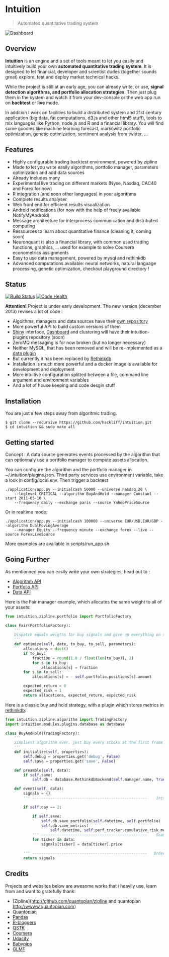Intuition
=========

> Automated quantitative trading system


![Dashboard](https://raw.github.com/hivetech/hivetech.github.io/master/images/QuantDashboard.png)

Overview
--------

**Intuition** is an engine and a set of tools meant to let you easily and
intuitively build your own **automated quantitative trading system**.  It is
designed to let financial, developer and scientist dudes (together sounds
great) explore, test and deploy market technical hacks.

While the project is still at an early age, you can already write, or use,
**signal detection algorithms, and portfolio allocation strategies**. Then
just plug them in the system and watch it from your dev-console or the web app
run on **backtest** or **live** mode.

In addition I work on facilities to build a distributed system and
21st century application (big data, fat computations, d3.js and other html5
stuff), tools to mix languages like Python, node.js and R and a financial
library. You will find some goodies like machine learning forecast, markowitz
portfolio optimization, genetic optimization, sentiment analysis from twitter, ...


Features
--------

* Highly configurable trading backtest environment, powered by zipline
* Made to let you write easily algorithms, portfolio manager, parameters optimization and add data sources
* Already includes many
* Experimental live trading on different markets (Nyse, Nasdaq, CAC40 and Forex for now)
* R integration (and soon other languages) in your algorithms
* Complete results analyser
* Web front end for efficient results visualization
* Android notifications (for now with the help of freely available NotifyMyAndroid)
* Message architecture for interprocess communication and distributed computing
* Ressources to learn about quantitative finance (cleaning it, coming soon)
* Neuronquant is also a financial library, with common used trading functions, graphics, ... used for example to solve Coursera econometrics assignments
* Easy to use data management, powered by mysql and rethinkdb
* Advanced computations available: neural networks, natural language processing, genetic optimization, checkout playground directory !


Status
------

[![Build Status](https://travis-ci.org/hackliff/intuition.png?branch=master)](https://travis-ci.org/hackliff/intuition)
[![Code Health](https://landscape.io/github/hackliff/intuition/master/landscape.png)](https://landscape.io/github/hackliff/intuition/master)

**Attention!** Project is under early development. The new version (december
2013) revises a lot of code :

* Algoithms, managers and data sources have their [own repository](https://github.com/hackliff/intuition-modules)
* More powerful API to build custom versions of them
* [Shiny]() interface, [Dashboard]() and clustering will have their intuition-plugins repository (soon)
* ZeroMQ messaging is for now broken (but no longer necessary)
* Neither MySQL, that has been removed and will be re-implemented as a [data plugin](https://github.com/hackliff/intuition-modules/tree/develop/plugins)
* But currently it has been replaced by [Rethinkdb](rethinkdb.com)
* Installation is much more powerful and a docker image is available for development and deployment
* More intuitive configuration splitted between a file, command line argument and environment variables
* And a lot of house keeping and code desgin stuff


Installation
------------

You are just a few steps away from algoritmic trading.

```
$ git clone --recursive https://github.com/hackliff/intuition.git
$ cd intuition && sudo make all
```


Getting started
---------------

Concept : A data source generates events processed by the algorithm that can
optionnaly use a portfolio manager to compute assets allocation.

You can configure the algorithm and the portfolio manager in
~/.intuition/plugins.json. Third party services use environment variable, take
a look in config/local.env. Then trigger a backtest

```console
./application/app.py --initialcash 50000 --universe nasdaq,20 \
    --loglevel CRITICAL --algorithm BuyAndHold --manager Constant --start 2011-05-10 \
    --frequency daily --exchange paris --source YahooPriceSource
```

Or in realtime mode:

```console
./application/app.py --initialcash 100000 --universe EUR/USD,EUR/GBP --algorithm DualMovingAverage
    --manager Equity --frequency minute --exchange forex --live --source ForexLiveSource
```

More examples are available in scripts/run_app.sh


Going Further
-------------

As mentionned you can easily write your own strategies, head out to :

* [Algorithm API](https://github.com/hackliff/intuition-modules/blob/develop/algorithms/readme.md)
* [Portfolio API](https://github.com/hackliff/intuition-modules/blob/develop/managers/readme.md)
* [Data API](https://github.com/hackliff/intuition-modules/blob/develop/sources/readme.md)

Here is the Fair manager example, which allocates the same weight to all of your assets:

```python
from intuition.zipline.portfolio import PortfolioFactory

class Fair(PortfolioFactory):
    '''
    Dispatch equals weigths for buy signals and give up everything on sell ones
    '''
    def optimize(self, date, to_buy, to_sell, parameters):
        allocations = dict()
        if to_buy:
            fraction = round(1.0 / float(len(to_buy)), 2)
            for s in to_buy:
                allocations[s] = fraction
        for s in to_sell:
            allocations[s] = - self.portfolio.positions[s].amount

        expected_return = 0
        expected_risk = 1
        return allocations, expected_return, expected_risk
```

Here is a classic buy and hold strategy, with a plugin which stores metrics in
[rethinkdb](www.rethinkdb.com):

```python
from intuition.zipline.algorithm import TradingFactory
import intuition.modules.plugins.database as database

class BuyAndHold(TradingFactory):
    '''
    Simpliest algorithm ever, just buy every stocks at the first frame
    '''
    def initialize(self, properties):
        self.debug = properties.get('debug', False)
        self.save = properties.get('save', False)

    def preamble(self, data):
        if self.save:
            self.db = database.RethinkdbBackend(self.manager.name, True)

    def event(self, data):
        signals = {}
        ''' ---------------------------------------------------    Init   --'''

        if self.day == 2:

            if self.save:
                self.db.save_portfolio(self.datetime, self.portfolio)
                self.db.save_metrics(
                    self.datetime, self.perf_tracker.cumulative_risk_metrics)
            ''' -----------------------------------------------    Scan   --'''
            for ticker in data:
                signals[ticker] = data[ticker].price

        ''' ---------------------------------------------------   Orders  --'''
        return signals
```


Credits
-------

Projects and websites below are awesome works that i heavily use, learn from
and want to gratefully thank:

* [Zipline](http://github.com/quantopian/zipline and quantopian http://wwww.quantopian.com)
* [Quantopian](http://www.quantopian.com/)
* [Pandas](http://github.com/pydata/pandas)
* [R-bloggers](http://www.r-bloggers.com/)
* [QSTK](https://github.com/tucker777/QSTK)
* [Coursera](http://www.coursera.org/)
* [Udacity](http://www.udacity.com/)
* [Babypips](http://www.babypips.com/)
* [GLMF](http://www.unixgarden.com/)
